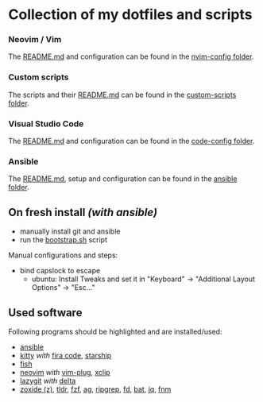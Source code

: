 # Collection of my dotfiles and scripts


### Neovim / Vim

The [README.md](./.config/nvim/README.md) and configuration can be found in the [nvim-config folder](./.config/nvim).


### Custom scripts

The scripts and their [README.md](./custom-scripts/README.md) can be found in the [custom-scripts folder](./custom-scripts).


### Visual Studio Code

The [README.md](./.config/Code/User/README.md) and configuration can be found in the [code-config folder](./config/Coder/User).


### Ansible

The [README.md](./ansible/README.md), setup and configuration can be found in the [ansible folder](./ansible).


## On fresh install _(with ansible)_

* manually install git and ansible
* run the [bootstrap.sh](./bootstrap.sh) script

Manual configurations and steps:
* bind capslock to escape
  * ubuntu: Install Tweaks and set it in "Keyboard" -> "Additional Layout Options" -> "Esc..."


## Used software

Following programs should be highlighted and are installed/used:
* [ansible](https://github.com/ansible/ansible)
* [kitty](https://github.com/kovidgoyal/kitty) _with_ [fira code](https://github.com/tonsky/FiraCode), [starship](https://github.com/starship/starship)
* [fish](https://github.com/fish-shell/fish-shell)
* [neovim](https://github.com/neovim/neovim) _with_ [vim-plug](https://github.com/junegunn/vim-plug), [xclip](https://wiki.ubuntuusers.de/xclip/)
* [lazygit](https://github.com/jesseduffield/lazygit) _with_ [delta](https://github.com/dandavison/delta)
* [zoxide (z)](https://github.com/ajeetdsouza/zoxide), [tldr](https://github.com/tldr-pages/tldr), [fzf](https://github.com/junegunn/fzf), [ag](https://github.com/ggreer/the_silver_searcher), [ripgrep](https://github.com/BurntSushi/ripgrep), [fd](https://github.com/sharkdp/fd), [bat](https://github.com/sharkdp/bat), [jq](https://github.com/stedolan/jq), [fnm](https://github.com/Schniz/fnm)
